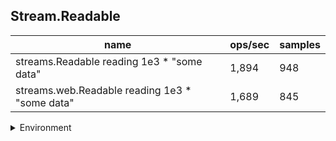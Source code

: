 ## Stream.Readable

|name|ops/sec|samples|
|-|-|-|
|streams.Readable reading 1e3 * "some data"|1,894|948|
|streams.web.Readable reading 1e3 * "some data"|1,689|845|


<details>
<summary>Environment</summary>

* __Machine:__ linux x64 | 4 vCPUs | 7.6GB Mem
* __Run:__ Tue May 06 2025 19:56:13 GMT+0000 (Coordinated Universal Time)
* __Node:__ `v22.14.0`
</details>

<!--
{"environment":{"platform":"linux","arch":"x64","cpus":4,"totalMemory":7.597835540771484},"benchmarks":[{"name":"streams.Readable reading 1e3 * \"some data\"","samples":948,"opsSec":1894.3606543881842},{"name":"streams.web.Readable reading 1e3 * \"some data\"","samples":845,"opsSec":1689.52869245501}]}-->
